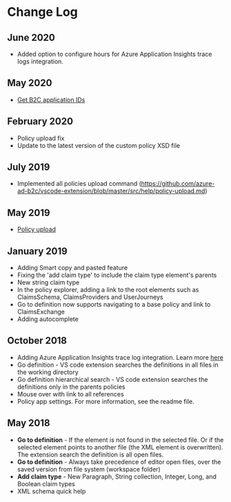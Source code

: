 # Change Log

## June 2020

- Added option to configure hours for Azure Application Insights trace logs integration.

## May 2020

- [Get B2C application IDs](https://github.com/azure-ad-b2c/vscode-extension#get-b2c-app-ids)

## February 2020

- Policy upload fix
- Update to the latest version of the custom policy XSD file

## July 2019

- Implemented all policies upload command (https://github.com/azure-ad-b2c/vscode-extension/blob/master/src/help/policy-upload.md)

## May 2019

- [Policy upload](https://github.com/azure-ad-b2c/vscode-extension/blob/master/src/help/policy-upload.md) 

## January 2019

- Adding Smart copy and pasted feature
- Fixing the 'add claim type' to include the claim type element's parents 
- New string claim type
- In the policy explorer, adding a link to the root elements such as ClaimsSchema, ClaimsProviders and UserJourneys
- Go to definition now supports navigating to a base policy and link to ClaimsExchange
- Adding autocomplete

## October 2018

- Adding Azure Application Insights trace log integration. Learn more [here](https://github.com/yoelhor/aad-b2c-vs-code-extension/blob/master/src/help/app-insights.md)
- Go definition - VS code extension searches the definitions in all files in the working directory 
- Go definition hierarchical search - VS code extension searches the definitions only in the parents policies 
- Mouse over with link to all references
- Policy app settings. For more information, see the readme file.

## May 2018

- **Go to definition** - If the element is not found in the selected file. Or if the selected element points to another file (the XML element is overwritten). The extension search the definition is all open files. 
- **Go to definition** - Always take precedence of editor open files, over the saved version from file system (workspace folder)
- **Add claim type** - New Paragraph, String collection, Integer, Long, and Boolean claim types 
- XML schema quick help

